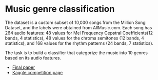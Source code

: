 # Music genre classification

The dataset is a custom subset of 10,000 songs from the Million Song Dataset, and the labels were obtained from AllMusic.com. 
Each song has 264 audio features: 48 values for Mel Frequency Cepstral Coefficients(12 bands, 4 statistics), 48 values for the chroma semitones (12 bands, 4 statistics), and 168 values for the rhythm patterns (24 bands, 7 statistics).[](https://github.com/RongSH/Music-genre-classification/blob/master/audio_feature.jpg)

The task is to build a classifier that categorize the music into 10 genres based on its audio features. 

- [Final paper](https://github.com/RongSH/music-genre-classification/blob/master/Machine_learning_basic_principles.pdf)
- [Kaggle competition page](https://www.kaggle.com/c/mlbp-2017-da-challenge-accuracy/leaderboard)
